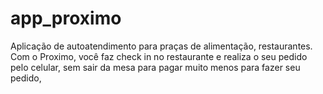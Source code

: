 # app_proximo
Aplicação de autoatendimento para praças de alimentação, restaurantes. Com o Proximo, você faz check in no restaurante e realiza o seu pedido pelo celular, sem sair da mesa para pagar muito menos para fazer seu pedido,
